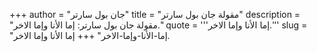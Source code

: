 +++
author = "جان بول سارتر"
title = "مقولة جان بول سارتر"
description = "مقولة جان بول سارتر: إما الأنا وإما الاخر."
quote = '''إما الأنا وإما الاخر.'''
slug = "إما-الأنا-وإما-الاخر"
+++
إما الأنا وإما الاخر.

